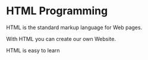 # HTML Programming

HTML is the standard markup language for Web pages.

With HTML you can create our own Website.

HTML is easy to learn
